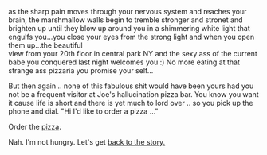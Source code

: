 as the sharp pain moves through your nervous system and reaches your brain, the marshmallow walls begin
to tremble stronger and stronet and brighten up until they blow up around you in a shimmering white light
that engulfs you...you close your eyes from the strong light and when you open them up...the beautiful 	
view from your 20th floor in central park NY and the sexy ass of the current babe you conquered last night 
welcomes you :)
No more eating at that strange ass pizzaria you promise your self...

But then again .. none of this fabulous shit would have been yours had you not be a frequent visitor at
Joe's hallucination pizza bar. You know you want it cause life is short and there is yet much to lord over
 .. so you pick up the phone and dial. "Hi I'd like to order a pizza ..."

Order the [pizza](../pizza/pizza.md).

Nah.  I'm not hungry.  Let's get [back to the story.](../marshmallow.md)
